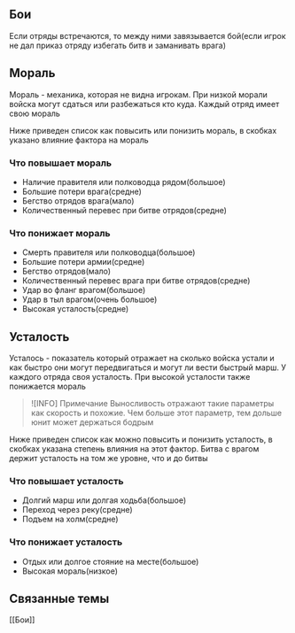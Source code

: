 ## Бои
Если отряды встречаются, то между ними завязывается бой(если игрок не дал приказ отряду избегать битв и заманивать врага)

## Мораль
Мораль - механика, которая не видна игрокам. При низкой морали войска могут сдаться или разбежаться кто куда. Каждый отряд имеет свою мораль

Ниже приведен список как повысить или понизить мораль, в скобках указано влияние фактора на мораль

### Что повышает мораль
- Наличие правителя или полководца рядом(большое)
- Большие потери врага(средне)
- Бегство отрядов врага(мало)
- Количественный перевес при битве отрядов(средне)

### Что понижает мораль
- Смерть правителя или полководца(большое)
- Большие потери армии(средне)
- Бегство отрядов(мало)
- Количественный перевес врага при битве отрядов(средне)
- Удар во фланг врагом(большое)
- Удар в тыл врагом(очень большое)
- Высокая усталость(средне)

## Усталость
Усталось - показатель который отражает на сколько войска устали и как быстро они могут передвигаться и могут ли вести быстрый марш. У каждого отряда своя усталость. При высокой усталости также понижается мораль

> ![INFO] Примечание
> Выносливость отражают такие параметры как скорость и похожие. Чем больше этот параметр, тем дольше юнит может держаться бодрым

Ниже приведен список как можно повысить и понизить усталость, в скобках указана степень влияния на этот фактор. Битва с врагом держит усталость на том же уровне, что и до битвы

### Что повышает усталость
- Долгий марш или долгая ходьба(большое)
- Переход через реку(средне)
- Подъем на холм(средне)

### Что понижает усталость
- Отдых или долгое стояние на месте(большое)
- Высокая мораль(низкое)


## Связанные темы
[[Бои]]